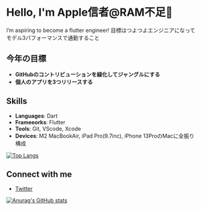 # Hello, I'm Apple信者@RAM不足👏

I’m aspiring to become a flutter engineer!
目標はつよつよエンジニアになってモデル3パフォーマンスで通勤すること
## 今年の目標
- **GitHubのコントリビューションを緑化してジャングルにする**
- **個人のアプリを3つリリースする**
## Skills
- **Languages**: Dart
- **Frameeorks**: Flutter
- **Tools**: Git, VScode, Xcode
- **Devices**: M2 MacBookAir, iPad Pro(9.7inc), iPhone 13ProのMacに全振り構成

[![Top Langs](https://github-readme-stats.vercel.app/api/top-langs/?username=54-xenon&layout=compact&theme=chartreuse-dark)](https://github.com/anuraghazra/github-readme-stats)

## Connect with me
- [Twitter](https://x.com/M9zRs0VDM9RTU7B)

[![Anurag's GitHub stats](https://github-readme-stats.vercel.app/api?username=54-xenon&show_icons=true&theme=chartreuse-dark)](https://github.com/anuraghazra/github-readme-stats)
